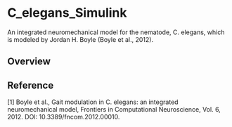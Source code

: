 # C_elegans_Simulink
An integrated neuromechanical model for the nematode, C. elegans,  which is modeled by Jordan H. Boyle (Boyle et al., 2012).

## Overview





## Reference

[1] Boyle et al., Gait modulation in C. elegans: an integrated neuromechanical model, Frontiers in Computational Neuroscience, Vol. 6, 2012. DOI: 10.3389/fncom.2012.00010.



